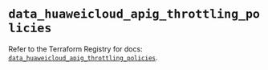 # `data_huaweicloud_apig_throttling_policies`

Refer to the Terraform Registry for docs: [`data_huaweicloud_apig_throttling_policies`](https://registry.terraform.io/providers/huaweicloud/huaweicloud/1.71.1/docs/data-sources/apig_throttling_policies).
